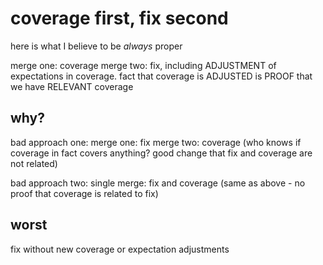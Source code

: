 # coverage first, fix second

here is what I believe to be *always* proper

merge one: coverage
merge two: fix, including ADJUSTMENT of expectations in coverage. fact that coverage is ADJUSTED is PROOF that we have RELEVANT coverage

## why?

bad approach one:
merge one: fix
merge two: coverage (who knows if coverage in fact covers anything? good change that fix and coverage are not related)

bad approach two:
single merge: fix and coverage (same as above - no proof that coverage is related to fix)

## worst

fix without new coverage or expectation adjustments
